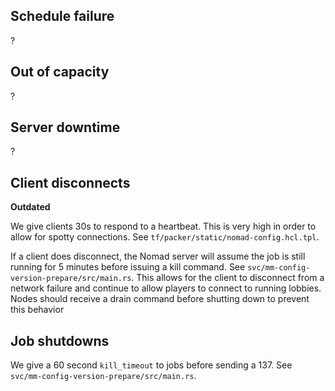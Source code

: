 ## Schedule failure

?

## Out of capacity

?

## Server downtime

?

## Client disconnects

**Outdated**

We give clients 30s to respond to a heartbeat. This is very high in order to allow for spotty connections. See `tf/packer/static/nomad-config.hcl.tpl`.

If a client does disconnect, the Nomad server will assume the job is still running for 5 minutes before issuing a kill command. See `svc/mm-config-version-prepare/src/main.rs`. This allows for the client to disconnect from a network failure and continue to allow players to connect to running lobbies. Nodes should receive a drain command before shutting down to prevent this behavior

## Job shutdowns

We give a 60 second `kill_timeout` to jobs before sending a 137. See `svc/mm-config-version-prepare/src/main.rs`.
